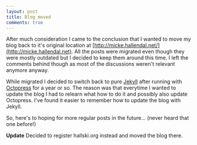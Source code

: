 ```yaml
---
layout: post
title: Blog moved
comments: true
---
```

After much consideration I came to the conclusion that I wanted to move my blog back to it's original location at [http://micke.hallendal.net/](http://micke.hallendal.net). All the posts were migrated even though they were mostly outdated but I decided to keep them around this time. I left the comments behind though as most of the discussions weren't relevant anymore anyway.

While migrated I decided to switch back to pure [Jekyll](http://jekyllrb.com) after running with [Octopress](http://octopress.org) for a year or so. The reason was that everytime I wanted to update the blog I had to relearn what how to do it and possibly also update Octopress. I've found it easier to remember how to update the blog with Jekyll.

So, here's to hoping for more regular posts in the future... (never heard that one before!)

**Update** Decided to register hallski.org instead and moved the blog there.
